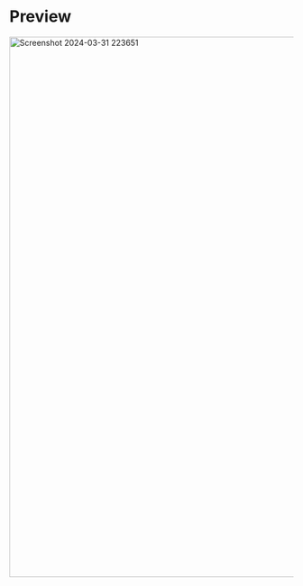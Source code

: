 # Preview
<img width="959" alt="Screenshot 2024-03-31 223651" src="https://github.com/theworldisbroken/Symfony-Blog-Project/assets/155479346/7239482c-8e81-4a14-9f97-a3fc64058494">
